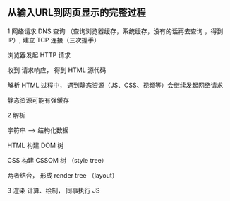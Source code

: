 <!--
 * @Author: hcs
 * @Date: 2023-02-09 10:32:09
 * @LastEditTime: 2023-04-17 13:31:43
 * @LastEditors: Do not edit
 * @Description: Modify here please
 * @FilePath: \git_program\FEStudy\浏览器相关知识\浏览器渲染流程.md
-->
## 从输入URL到网页显示的完整过程
1 网络请求
  DNS 查询 （查询浏览器缓存，系统缓存，没有的话再去查询 ，得到 IP）,  建立 TCP 连接（三次握手）

  浏览器发起 HTTP 请求

  收到 请求响应， 得到 HTML 源代码

  解析 HTML 过程中， 遇到静态资源（JS、CSS、视频等）会继续发起网络请求

  静态资源可能有强缓存

2 解析

  字符串 --> 结构化数据

  HTML 构建 DOM 树

  CSS 构建 CSSOM 树 （style tree）

  两者结合， 形成 render tree （layout）


3 渲染
  计算、绘制， 同事执行 JS 